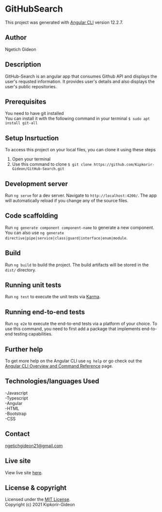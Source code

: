 # GitHubSearch

This project was generated with [Angular CLI](https://github.com/angular/angular-cli) version 12.2.7.

## Author

Ngetich Gideon

## Description

GitHub-Search is an angular app that consumes Github API and displays the user's requsted information. It provides user's details and also displays the user's public repositories.

## Prerequisites

You need to have git installed<br />
You can install it with the following command in your terminal
`$ sudo apt install git-all`

## Setup Insrtuction

To access this project on your local files, you can clone it using these steps
1. Open your terminal
1. Use this command to clone `$ git clone https://github.com/Kipkorir-Gideon/GitHub-Search.git`

## Development server

Run `ng serve` for a dev server. Navigate to `http://localhost:4200/`. The app will automatically reload if you change any of the source files.

## Code scaffolding

Run `ng generate component component-name` to generate a new component. You can also use `ng generate directive|pipe|service|class|guard|interface|enum|module`.

## Build

Run `ng build` to build the project. The build artifacts will be stored in the `dist/` directory.

## Running unit tests

Run `ng test` to execute the unit tests via [Karma](https://karma-runner.github.io).

## Running end-to-end tests

Run `ng e2e` to execute the end-to-end tests via a platform of your choice. To use this command, you need to first add a package that implements end-to-end testing capabilities.

## Further help

To get more help on the Angular CLI use `ng help` or go check out the [Angular CLI Overview and Command Reference](https://angular.io/cli) page.

## Technologies/languages Used

-Javascript<br/>
-Typescript<br/>
-Angular<br/>
-HTML<br/>
-Bootstrap<br/>
-CSS

## Contact

ngetichgideon21@gmail.com

## Live site

View live site [here](https://kipkorir-gideon.github.io/GitHub-Search/).

## License & copyright

Licensed under the [MIT License](LICENSE).<br />
Copyright (c) 2021 Kipkorir-Gideon
